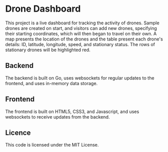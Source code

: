 # Drone Dashboard

This project is a live dashboard for tracking the activity of drones. Sample drones are created on start, and visitors can add new drones, specifying their starting coordinates, which will then began to travel on their own. A map presents the location of the drones and the table present each drone's details: ID, latitude, longitude, speed, and stationary status. The rows of stationary drones will be highlighted red.

## Backend

The backend is built on Go, uses websockets for regular updates to the frontend, and uses in-memory data storage.

## Frontend

The frontend is built on HTML5, CSS3, and Javascript, and uses websockets to receive updates from the backend.

## Licence

This code is licensed under the MIT License.